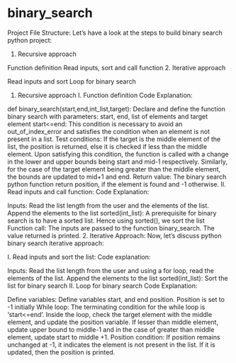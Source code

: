 # binary_search
Project File Structure:
Let’s have a look at the steps to build binary search python project:

1. Recursive approach

Function definition
Read inputs, sort and call function
2. Iterative approach

Read inputs and sort
Loop for binary search
1. Recursive approach
I. Function definition
Code Explanation:

def binary_search(start,end,int_list,target): Declare and define the function binary search with parameters: start, end, list of elements and target element
start<=end: This condition is necessary to avoid an out_of_index_error and satisfies the condition when an element is not present in a list.
Test conditions: If the target is the middle element of the list, the position is returned, else it is checked if less than the middle element. Upon satisfying this condition, the function is called with a change in the lower and upper bounds being start and mid-1 respectively. Similarly, for the case of the target element being greater than the middle element, the bounds are updated to mid+1 and end.
Return value: The binary search python function return position, if the element is found and -1 otherwise.
II. Read inputs and call function:
Code Explanation:

Inputs: Read the list length from the user and the elements of the list. Append the elements to the list
sorted(int_list): A prerequisite for binary search is to have a sorted list. Hence using sorted(), we sort the list
Function call: The inputs are passed to the function binary_search. The value returned is printed.
2. Iterative Approach:
Now, let’s discuss python binary search iterative approach:

I. Read inputs and sort the list:
Code explanation:

Inputs: Read the list length from the user and using a for loop, read the elements of the list. Append the elements to the list
sorted(int_list): Sort the list for binary search
II. Loop for binary search
Code Explanation:

Define variables: Define variables start, and end position. Position is set to -1 initially
While loop: The terminating condition for the while loop is ‘start<=end’. Inside the loop, check the target element with the middle element, and update the position variable. If lesser than middle element, update upper bound to middle-1 and in the case of greater than middle element, update start to middle +1.
Position condition: If position remains unchanged at -1, it indicates the element is not present in the list. If it is updated, then the position is printed.
